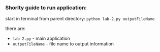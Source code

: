 ### Shorlty guide to run application:

start in terminal from parent directory:
`python lab-2.py outputFileName`

there are:
- `lab-2.py` - main application
- `outputFileName` - file name to output information
